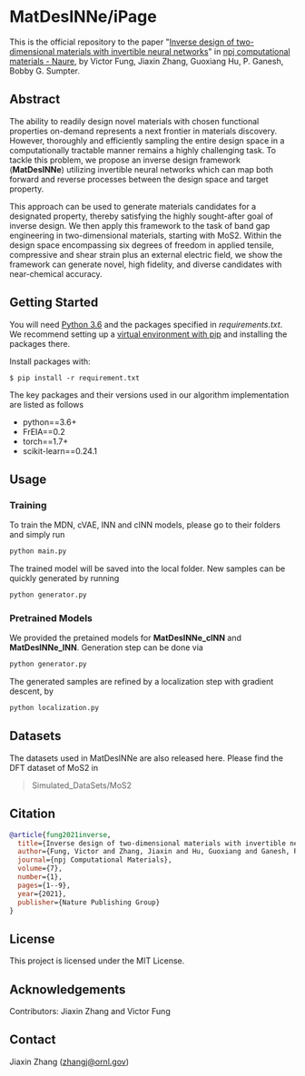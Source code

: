 # MatDesINNe/iPage

This is the official repository to the paper "[Inverse design of two-dimensional materials with invertible neural networks](https://www.nature.com/articles/s41524-021-00670-x)" in [npj computational materials - Naure](https://www.nature.com/npjcompumats/), by Victor Fung, Jiaxin Zhang, Guoxiang Hu, P. Ganesh, Bobby G. Sumpter.

## Abstract
The ability to readily design novel materials with chosen functional properties on-demand represents a next frontier in materials discovery. However, thoroughly and efficiently sampling the entire design space in a computationally tractable manner remains a highly challenging task. To tackle this problem, we propose an inverse design framework (**MatDesINNe**) utilizing invertible neural networks which can map both forward and reverse processes between the design space and target property.

This approach can be used to generate materials candidates for a designated property, thereby satisfying the highly sought-after goal of inverse design. We then apply this framework to the task of band gap engineering in two-dimensional materials, starting with MoS2. Within the design space encompassing six degrees of freedom in applied tensile, compressive and shear strain plus an external electric field, we show the framework can generate novel, high fidelity, and diverse candidates with near-chemical accuracy.

## Getting Started

You will need [Python 3.6](https://www.python.org/downloads) and the packages specified in _requirements.txt_.
We recommend setting up a [virtual environment with pip](https://packaging.python.org/guides/installing-using-pip-and-virtual-environments/)
and installing the packages there.

Install packages with:

```
$ pip install -r requirement.txt
```

The key packages and their versions used in our algorithm implementation are listed as follows
* python==3.6+
* FrEIA==0.2
* torch==1.7+
* scikit-learn==0.24.1

## Usage

### Training

To train the MDN, cVAE, INN and cINN models, please go to their folders and simply run 

```python
python main.py
```
The trained model will be saved into the local folder. New samples can be quickly generated by running 

```python
python generator.py
```

### Pretrained Models

We provided the pretained models for **MatDesINNe_cINN** and  **MatDesINNe_INN**. 
Generation step can be done via
```python
python generator.py
```
The generated samples are refined by a localization step with gradient descent, by 
```python
python localization.py
```

## Datasets
The datasets used in MatDesINNe are also released here. Please find the DFT dataset of MoS2 in
> Simulated_DataSets/MoS2


<!-- ## Credits

Some code of the [FrEIA framework](https://github.com/VLL-HD/FrEIA) was used for the implementation of Normalizing Flows. Follow [their tutorial](https://github.com/VLL-HD/FrEIA) if you need more documentation about it. -->

## Citation
```bibtex
@article{fung2021inverse,
  title={Inverse design of two-dimensional materials with invertible neural networks},
  author={Fung, Victor and Zhang, Jiaxin and Hu, Guoxiang and Ganesh, Panchapakesan and Sumpter, Bobby G},
  journal={npj Computational Materials},
  volume={7},
  number={1},
  pages={1--9},
  year={2021},
  publisher={Nature Publishing Group}
}
```

## License
This project is licensed under the MIT License.

## Acknowledgements 
Contributors: Jiaxin Zhang and Victor Fung

## Contact 
Jiaxin Zhang (zhangj@ornl.gov)
